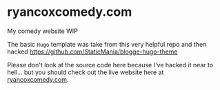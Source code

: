 # ryancoxcomedy.com

My comedy website WIP

The basic `Hugo` template was take from this very helpful repo and then hacked https://github.com/StaticMania/blogge-hugo-theme

Please don't look at the source code here because I've hacked it near to hell... but you should check out the live website here at [ryancoxcomedy.com](https://www.ryancoxcomedy.com/).